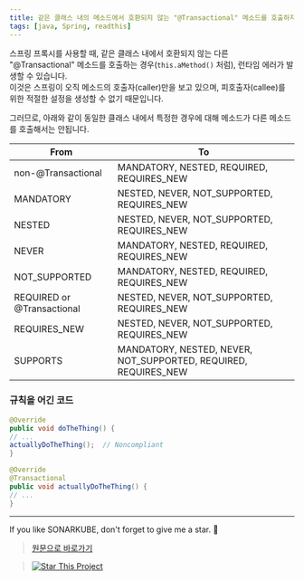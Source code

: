 ```yaml
---
title: 같은 클래스 내의 메소드에서 호환되지 않는 "@Transactional" 메소드를 호출하지 않아야 합니다.
tags: [java, Spring, readthis]
---
```


스프링 프록시를 사용할 때, 같은 클래스 내에서 호환되지 않는 다른 "@Transactional" 메소드를 호출하는 경우(`this.aMethod()` 처럼), 런타임 에러가 발생할 수 있습니다.  
이것은 스프링이 오직 메소드의 호출자(caller)만을 보고 있으며, 피호출자(callee)를 위한 적절한 설정을 생성할 수 없기 때문입니다.  

그러므로, 아래와 같이 동일한 클래스 내에서 특정한 경우에 대해 메소드가 다른 메소드를 호출해서는 안됩니다.

|From|To|
|---|---|
|non-@Transactional|MANDATORY, NESTED, REQUIRED, REQUIRES_NEW|
|MANDATORY|NESTED, NEVER, NOT_SUPPORTED, REQUIRES_NEW|
|NESTED|NESTED, NEVER, NOT_SUPPORTED, REQUIRES_NEW|
|NEVER|MANDATORY, NESTED, REQUIRED, REQUIRES_NEW|
|NOT_SUPPORTED|MANDATORY, NESTED, REQUIRED, REQUIRES_NEW|
|REQUIRED or @Transactional|NESTED, NEVER, NOT_SUPPORTED, REQUIRES_NEW|
|REQUIRES_NEW|NESTED, NEVER, NOT_SUPPORTED, REQUIRES_NEW|
|SUPPORTS|MANDATORY, NESTED, NEVER, NOT_SUPPORTED, REQUIRED, REQUIRES_NEW|

### 규칙을 어긴 코드

```java
@Override
public void doTheThing() {
// ...
actuallyDoTheThing();  // Noncompliant
}

@Override
@Transactional
public void actuallyDoTheThing() {
// ...
}
```

---

If you like SONARKUBE, don't forget to give me a star. :star2:

> [원문으로 바로가기](https://rules.sonarsource.com/java/tag/spring/RSPEC-2229)  

> [![Star This Project](https://img.shields.io/github/stars/kantabile/sonarkube.svg?label=Stars&style=social)](https://github.com/kantabile/sonarkube)
